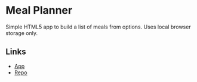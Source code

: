 # Meal Planner

Simple HTML5 app to build a list of meals from options.  Uses local browser storage only.

## Links

- [App](https://denisecase.github.io/meal-planner/)
- [Repo](https://github.com/denisecase/meal-plannert)
